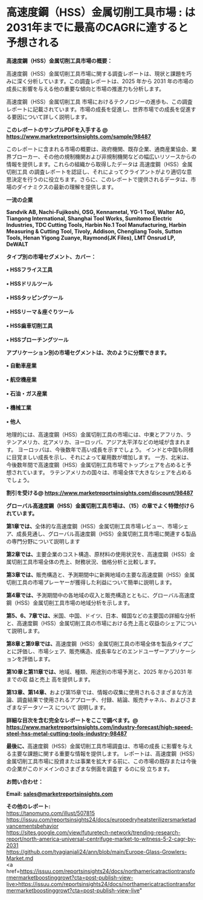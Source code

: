 # 高速度鋼（HSS）金属切削工具市場 : は2031年までに最高のCAGRに達すると予想される

<strong><b>高速度鋼（HSS）金属切削工具市場の概要：</b></strong>

高速度鋼（HSS）金属切削工具市場に関する調査レポートは、現状と課題を巧みに深く分析しています。この調査レポートは、2025 年から 2031 年の市場の成長に影響を与える他の重要な傾向と市場の推進力も分析します。

高速度鋼（HSS）金属切削工具 市場におけるテクノロジーの進歩も、この調査レポートに記載されています。市場の成長を促進し、世界市場での成長を促進する要因について詳しく説明します。

<strong>このレポートのサンプルPDFを入手する @ <a href=https://www.marketreportsinsights.com/sample/98487>https://www.marketreportsinsights.com/sample/98487</a></strong>

このレポートに含まれる市場の概要は、政府機関、既存企業、通商産業協会、業界ブローカー、その他の規制機関および非規制機関などの幅広いリソースからの情報を提供します。これらの組織から取得したデータは 高速度鋼（HSS）金属切削工具 の調査レポートを認証し、それによってクライアントがより適切な意思決定を行うのに役立ちます。さらに、このレポートで提供されるデータは、市場のダイナミクスの最新の理解を提供します。

<strong>一流の企業</strong>

<strong><b>Sandvik AB, Nachi-Fujikoshi, OSG, Kennametal, YG-1 Tool, Walter AG, Tiangong International, Shanghai Tool Works, Sumitomo Electric Industries, TDC Cutting Tools, Harbin No.1 Tool Manufacturing, Harbin Measuring & Cutting Tool, Tivoly, Addison, Chengliang Tools, Sutton Tools, Henan Yigong Zuanye, Raymond(JK Files), LMT Onsrud LP, DeWALT</b></strong>

<strong><b>タイプ別の市場セグメント、カバー：</b></strong>

<strong>• HSSフライス工具<br><br>• HSSドリルツール<br><br>• HSSタッピングツール<br><br>• HSSリーマ＆座ぐりツール<br><br>• HSS歯車切削工具<br><br>• HSSブローチングツール</strong>

<strong><b>アプリケーション別の市場セグメントは、次のように分類できます。</b></strong>

<strong>• 自動車産業<br><br>• 航空機産業<br><br>• 石油・ガス産業<br><br>• 機械工業<br><br>• 他人</strong>

 地理的には、高速度鋼（HSS）金属切削工具の市場には、中東とアフリカ、ラテンアメリカ、北アメリカ、ヨーロッパ、アジア太平洋などの地域が含まれます。 ヨーロッパは、今後数年で高い成長を示すでしょう。 インドと中国も同様に目覚ましい成長を示し、それによって雇用数が増加します。 一方、北米は、今後数年間で高速度鋼（HSS）金属切削工具市場でトップシェアを占めると予想されています。 ラテンアメリカの国々は、市場全体で大きなシェアを占めるでしょう。

<strong>割引を受ける@ <a href=https://www.marketreportsinsights.com/discount/98487>https://www.marketreportsinsights.com/discount/98487</a></strong>

<strong><b>グローバル高速度鋼（HSS）金属切削工具市場は、（15）の章でよく特徴付けられています。</b></strong>

<strong><b>第</b></strong><strong><b>1章では、</b></strong>全体的な高速度鋼（HSS）金属切削工具市場レビュー、市場シェア、成長見通し、グローバル高速度鋼（HSS）金属切削工具市場に関連する製品の専門分野について説明します

<strong><b>第2章では、</b></strong>主要企業のコスト構造、原材料の使用状況を、高速度鋼（HSS）金属切削工具市場全体の売上、財務状況、価格分析と比較します。

<strong><b>第3章では、</b></strong>販売構造と、予測期間中に新興地域の主要な高速度鋼（HSS）金属切削工具の市場プレーヤーが獲得した利益について簡単に説明します。

<strong><b>第4章では、</b></strong>予測期間中の各地域の収入と販売構造とともに、グローバル高速度鋼（HSS）金属切削工具市場の地域分析を示します。

<strong><b>第5、6、7章では、</b></strong>米国、中国、ドイツ、日本、韓国などの主要国の詳細な分析と、高速度鋼（HSS）金属切削工具の市場における売上高と収益のシェアについて説明します。

<strong><b>第8章と第9章では、</b></strong>高速度鋼（HSS）金属切削工具の市場全体を製品タイプごとに評価し、市場シェア、販売構造、成長率などのエンドユーザーアプリケーションを評価します。

<strong><b>第10章と第11章では、</b></strong>地域、種類、用途別の市場予測と、2025 年から2031 年までの収 益と売上 高を提供します。

<strong><b>第13章、第14章、</b></strong>および第15章では、情報の収集に使用されるさまざまな方法論、調査結果で使用されるアプローチ、付録、結論、販売チャネル、およびさまざまなデータソース について 説明します。

<strong>詳細な目次を含む完全なレポートをここで調べます。@ <a href=https://www.marketreportsinsights.com/industry-forecast/high-speed-steel-hss-metal-cutting-tools-industry-98487>https://www.marketreportsinsights.com/industry-forecast/high-speed-steel-hss-metal-cutting-tools-industry-98487</a></strong>

<strong><b>最後に、</b></strong>高速度鋼（HSS）金属切削工具市場調査は、市場の成長 に影響を</a>与える主要な課題に関する重要な情報を提供します。 レポートは、高速度鋼（HSS）金属切削工具市場に投資または事業を拡大する前に、この市場の既存または今後の企業がこのドメインのさまざまな側面を調査す るのに役 立ちます。

<strong><b>お問い合わせ：</b></strong>

<strong>Email: </strong><a href=mailto:sales@marketreportsinsights.com><strong>sales@marketreportsinsights.com</strong></a>

<strong>その他のレポート:</strong>
<br>
<a href=https://tanomuno.com/illust/507815>https://tanomuno.com/illust/507815</a>
<br>
<a href=https://issuu.com/reportsinsights24/docs/europedryheatsterilizersmarketadvancementsbehavior>https://issuu.com/reportsinsights24/docs/europedryheatsterilizersmarketadvancementsbehavior</a>
<br>
<a href=https://sites.google.com/view/futuretech-network/trending-research-report/north-america-universal-centrifuge-market-to-witness-5-2-cagr-by-2031>https://sites.google.com/view/futuretech-network/trending-research-report/north-america-universal-centrifuge-market-to-witness-5-2-cagr-by-2031</a>
<br>
<a href=https://github.com/tyagianjali24/ann/blob/main/Europe-Glass-Growlers-Market.md>https://github.com/tyagianjali24/ann/blob/main/Europe-Glass-Growlers-Market.md</a>
<br>
<a href=https://issuu.com/reportsinsights24/docs/northamericatractiontransformermarketboostinggrowt?cta=post-publish-view-live>https://issuu.com/reportsinsights24/docs/northamericatractiontransformermarketboostinggrowt?cta=post-publish-view-live</a>"
